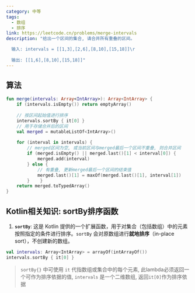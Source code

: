 ```yaml
---
category: 中等
tags:
  - 数组
  - 排序
link: https://leetcode.cn/problems/merge-intervals
description: "给出一个区间的集合, 请合并所有重叠的区间。

  输入: intervals = [[1,3],[2,6],[8,10],[15,18]]\r
  
  输出: [[1,6],[8,10],[15,18]]"
---
```


## 算法

```Kotlin
fun merge(intervals: Array<IntArray>): Array<IntArray> {  
    if (intervals.isEmpty()) return emptyArray()  
  
    // 按区间起始值进行排序  
    intervals.sortBy { it[0] }  
    // 用于存储合并后的区间  
    val merged = mutableListOf<IntArray>()  
  
    for (interval in intervals) {  
        // merged区间为空, 或当前区间与merged最后一个区间不重叠, 则合并区间  
        if (merged.isEmpty() || merged.last()[1] < interval[0]) {  
            merged.add(interval)  
        } else {  
            // 有重叠, 更新merged最后一个区间的结束值  
            merged.last()[1] = maxOf(merged.last()[1], interval[1])  
        }    }  
    return merged.toTypedArray()  
}
```


## Kotlin相关知识: sortBy排序函数

1. **`sortBy`**: 这是 Kotlin 提供的一个扩展函数，用于对集合（包括数组）中的元素按照指定的条件进行排序。`sortBy` 会对原数组进行**就地排序**（in-place sort），不创建新的数组。

```Kotlin
val intervals: Array<IntArray> = arrayOf(intArrayOf())
intervals.sortBy { it[0] }
```
> `sortBy{}` 中可使用 `it` 代指数组或集合中的每个元素, 此lambda必须返回一个可作为排序依据的值,  `intervals` 是一个二维数组, 返回`it[0]`作为排序依据

